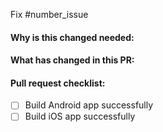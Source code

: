 Fix #number_issue <!-- to be replaced by the issue number -->

#### Why is this changed needed:


#### What has changed in this PR:


#### Pull request checklist:

- [ ] Build Android app successfully
- [ ] Build iOS app successfully
